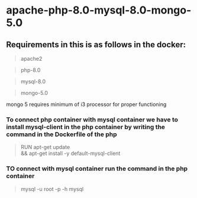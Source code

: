 # apache-php-8.0-mysql-8.0-mongo-5.0
## Requirements in this is as follows in the docker:
>apache2

>php-8.0

>mysql-8.0

>mongo-5.0

mongo 5 requires minimum of i3 processor for proper functioning

### To connect php container with mysql container we have to install mysql-client in the php container by writing the command in the Dockerfile of the php

>RUN apt-get update \
    && apt-get install -y default-mysql-client
    
### TO connect with mysql container run the command in the php container

> mysql -u root -p -h mysql

